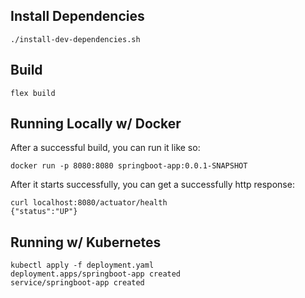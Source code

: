 ## Install Dependencies

    ./install-dev-dependencies.sh

## Build

    flex build

## Running Locally w/ Docker

After a successful build, you can run it like so:

    docker run -p 8080:8080 springboot-app:0.0.1-SNAPSHOT

After it starts successfully, you can get a successfully http response:

    curl localhost:8080/actuator/health
    {"status":"UP"}

## Running w/ Kubernetes

    kubectl apply -f deployment.yaml
    deployment.apps/springboot-app created
    service/springboot-app created
